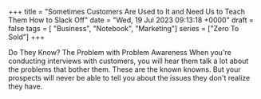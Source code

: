+++ 
title = "Sometimes Customers Are Used to It and Need Us to Teach Them How to Slack Off"
date = "Wed, 19 Jul 2023 09:13:18 +0000"
draft = false
tags = [ "Business", "Notebook", "Marketing"]
series = ["Zero To Sold"]
+++

Do They Know? The Problem with Problem Awareness When you're conducting interviews with customers, you will hear them talk a lot about the problems that bother them. These are the known knowns. But your prospects will never be able to tell you about the issues they don't realize they have.